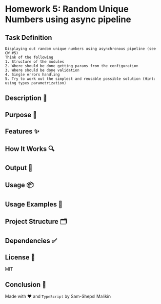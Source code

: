# Homework 5: Random Unique Numbers using async pipeline

## Task Definition

```
Displaying out random unique numbers using asynchronous pipeline (see CW #5)
Think of the following
1. Structure of the modules
2. Where should be done getting params from the configuration
3. Where should be done validation
4. Single errors handling
5. Try to work out the simplest and reusable possible solution (Hint: using types parametrization)
```

## Description 📝

## Purpose 🎯

## Features ✨

## How It Works 🔍

## Output 📜

## Usage 📦

## Usage Examples 🚀

## Project Structure 🗂

## Dependencies ✅

## License 📄

MIT

## Conclusion 🧮

Made with ❤️ and `TypeScript` by Sam-Shepsl Malikin
